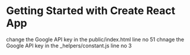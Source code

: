 # Getting Started with Create React App
change the Google API key in the public/index.html line no 51
chnage the Google API key in the _helpers/constant.js line no 3
